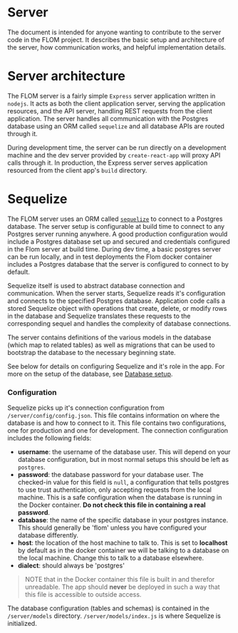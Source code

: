 # Server

The document is intended for anyone wanting to contribute to the server code in the FLOM project.
It describes the basic setup and architecture of the server, how communication works, and helpful implementation details.

# Server architecture
The FLOM server is a fairly simple `Express` server application written in `nodejs`.
It acts as both the client application server, serving the application resources, and the API server, handling REST requests from the client application. 
The server handles all communication with the Postgres database using an ORM called `sequelize` and all database APIs are routed through it.

During development time, the server can be run directly on a development machine and the dev server provided by `create-react-app` will proxy API calls through it.
In production, the Express server serves application resourced from the client app's `build` directory.

# Sequelize
The FLOM server uses an ORM called [`sequelize`](http://docs.sequelizejs.com/) to connect to a Postgres database.
The server setup is configurable at build time to connect to any Postgres server running anywhere. 
A good production configuration would include a Postgres database set up and secured and credentials configured in the Flom server at build time.
During dev time, a basic postgres server can be run locally, and in test deployments the Flom docker container includes a Postgres database that the server is configured to connect to by default.

Sequelize itself is used to abstract database connection and communication. 
When the server starts, Sequelize reads it's configuration and connects to the specified Postgres database. 
Application code calls a stored Sequelize object with operations that create, delete, or modify rows in the database and Sequelize translates these requests to the corresponding sequel and handles the complexity of database connections.

The server contains definitions of the various models in the database (which map to related tables) as well as migrations that can be used to bootstrap the database to the necessary beginning state. 

See below for details on configuring Sequelize and it's role in the app. For more on the setup of the database, see [Database setup](database.md).

### Configuration
Sequelize picks up it's connection configuration from `/server/config/config.json`. 
This file contains information on where the database is and how to connect to it.
 This file contains two configurations, one for production and one for development. 
The connection configuration includes the following fields:
* **username**: the username of the database user. This will depend on your database configuration, but in most normal setups this should be left as `postgres`.
* **password**: the database password for your database user. The checked-in value for this field is `null`, a configuration that tells postgres to use trust authentication, only accepting requests from the local machine. This is a safe configuration when the database is running in the Docker container. **Do not check this file in containing a real password**.
* **database**: the name of the specific database in your postgres instance. This should generally be 'flom' unless you have configured your database differently.
* **host**: the location of the host machine to talk to. This is set to **localhost** by default as in the docker container we will be talking to a database on the local machine. 
Change this to talk to a database elsewhere.
* **dialect**: should always be 'postgres'

>NOTE that in the Docker container this file is built in and therefor unreadable. 
The app should **never** be deployed in such a way that this file is accessible to outside access.

The database configuration (tables and schemas) is contained in the `/server/models` directory. `/server/models/index.js` is where Sequelize is initialized.